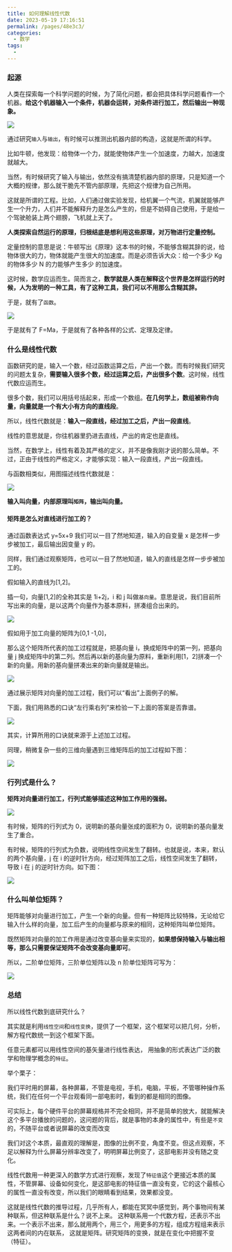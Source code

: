 ```yaml
---
title: 如何理解线性代数
date: 2023-05-19 17:16:51
permalink: /pages/48e3c3/
categories:
  - 数学
tags:
  - 
---
```

### 起源

人类在探索每一个科学问题的时候，为了简化问题，都会把具体科学问题看作一个机器。**给这个机器输入一个条件，机器会运转，对条件进行加工，然后输出一种现象。**

![](https://raw.gitmirror.com/GanChuanYin/picture/main/blog/20230519171815.png)

通过研究`输入`与`输出`，有时候可以推测出机器内部的构造，这就是所谓的科学。

比如牛顿，他发现：给物体一个力，就能使物体产生一个加速度，力越大，加速度就越大。

当然，有时候研究了输入与输出，依然没有搞清楚机器内部的原理，只是知道一个大概的规律，那么就干脆先不管内部原理，先把这个规律为自己所用。

这就是所谓的工程。比如，人们通过做实验发现，给机翼一个气流，机翼就能够产生一个升力，人们并不能解释升力是怎么产生的，但是不妨碍自己使用，于是给一个驾驶舱装上两个翅膀，飞机就上天了。

**人类探索自然运行的原理，归根结底是想利用这些原理，对万物进行定量控制。**

定量控制的意思是说：牛顿写出《原理》这本书的时候，不能够含糊其辞的说，给物体很大的力，物体就能产生很大的加速度。而是必须告诉大众：给一个多少 Kg 的物体多少 N 的力能够产生多少
的加速度。

这时候，数学应运而生。简而言之，**数学就是人类在解释这个世界是怎样运行的时候，人为发明的一种工具，有了这种工具，我们可以不用那么含糊其辞。**

于是，就有了`函数`。

![](https://raw.gitmirror.com/GanChuanYin/picture/main/blog/20230519172206.png)

于是就有了 F=Ma，于是就有了各种各样的公式、定理及定律。

### 什么是线性代数

函数研究的是，输入一个数，经过函数运算之后，产出一个数。而有时候我们研究的问题太复杂，**需要输入很多个数，经过运算之后，产出很多个数**。这时候，线性代数应运而生。

很多个数，我们可以用括号括起来，形成一个数组。**在几何学上，数组被称作向量，向量就是一个有大小有方向的直线段**。

所以，线性代数就是：**输入一段直线，经过加工之后，产出一段直线**。

线性的意思就是，你往机器里扔进去直线，产出的肯定也是直线。

当然，在数学上，线性有着及其严格的定义，并不是像我刚才说的那么简单。不过，正由于线性的严格定义，才能够实现：输入一段直线，产出一段直线。

与函数相类似，用图描述线性代数就是：

![](https://raw.gitmirror.com/GanChuanYin/picture/main/blog/20230519172623.png)

**输入叫向量，内部原理叫`矩阵`，输出叫向量。**

#### 矩阵是怎么对直线进行加工的？

通过函数表达式 y=5x+9 我们可以一目了然地知道，输入的自变量 x 是怎样一步步被加工，最后输出因变量 y 的。

同样，我们通过观察矩阵，也可以一目了然地知道，输入的直线是怎样一步步被加工的。

假如输入的直线为[1,2]。

插一句，向量[1,2]的全称其实是 1i+2j，i 和 j 叫做`基向量`。意思是说，我们目前所写出来的向量，是以这两个向量作为基本原料，拼凑组合出来的。

![](https://raw.gitmirror.com/GanChuanYin/picture/main/blog/20230519172821.png)

假如用于加工向量的矩阵为[0,1 -1,0]，

那么这个矩阵所代表的加工过程就是，把基向量 i，换成矩阵中的第一列，把基向量 j 换成矩阵中的第二列。然后再以新的基向量为原料，重新利用[1，2]拼凑一个新的向量。用新的基向量拼凑出来的新向量就是输出。

![](https://raw.gitmirror.com/GanChuanYin/picture/main/blog/20230519172851.png)

通过展示矩阵对向量的加工过程，我们可以“看出”上面例子的解。

下面，我们用熟悉的口诀“左行乘右列”来检验一下上面的答案是否靠谱。

![](https://raw.gitmirror.com/GanChuanYin/picture/main/blog/20230519172915.png)

其实，计算所用的口诀就来源于上述加工过程。

同理，稍微复杂一些的三维向量遇到三维矩阵后的加工过程如下图：

![](https://raw.gitmirror.com/GanChuanYin/picture/main/blog/20230519173233.png)

### 行列式是什么？

**矩阵对向量进行加工，行列式能够描述这种加工作用的强弱。**

![](https://raw.gitmirror.com/GanChuanYin/picture/main/blog/20230519173450.png)

有时候，矩阵的行列式为 0，说明新的基向量张成的面积为 0，说明新的基向量发生了重合。

有时候，矩阵的行列式为负数，说明线性空间发生了翻转。也就是说，本来，默认的两个基向量，j 在 i 的逆时针方向，经过矩阵加工之后，线性空间发生了翻转，导致 i 在 j 的逆时针方向。如下图：

![](https://raw.gitmirror.com/GanChuanYin/picture/main/blog/20230519173612.png)

### 什么叫单位矩阵？

矩阵能够对向量进行加工，产生一个新的向量。但有一种矩阵比较特殊，无论给它输入什么样的向量，加工后产生的向量都与原来的相同，这种矩阵叫单位矩阵。

既然矩阵对向量的加工作用是通过改变基向量来实现的，**如果想保持输入与输出相等，那么只需要保证矩阵不会改变基向量即可**。

所以，二阶单位矩阵，三阶单位矩阵以及 n 阶单位矩阵可写为：

![](https://raw.gitmirror.com/GanChuanYin/picture/main/blog/20230519173939.png)

### 总结

所以线性代数到底研究什么？

其实就是利用`线性空间`和`线性变换`，提供了一个框架，这个框架可以把几何，分析，解方程代数统一到这个框架下面。

任意元素都可以用线性空间的基矢量进行线性表达， 用抽象的形式表达广泛的数学和物理学概念的`特征`。

举个栗子：

我们平时用的屏幕，各种屏幕，不管是电视，手机，电脑，平板，不管哪种操作系统，我们在任何一个平台观看同一部电影时，看到的都是相同的图像。

可实际上，每个硬件平台的屏幕规格并不完全相同，并不是简单的放大，就能解决这个多平台播放的问题的，这问题的背后，就是事物的本身的属性中，有些是`不变`的，不随平台或者说屏幕的改变而改变

我们对这个本质，最直观的理解是，图像的比例不变，角度不变。但这点观察，不足以解释为什么屏幕分辨率改变了，明明屏幕比例变了，这部电影并没有随之变化。

线性代数用一种更深入的数学方式进行观察，发现了`特征值`这个更接近本质的属性，不管屏幕、设备如何变化，是这部电影的特征值一直没有变，它的这个最核心的属性一直没有改变，所以我们的眼睛看到结果，效果都没变。

这就是线性代数的推导过程，几乎所有人，都能在冥冥中感觉到，两个事物间有某种联系，但这种联系是什么？说不上来。 这种联系用一个代数方程，还表示不出来。一个表示不出来，那么就用两个，用三个，用更多的方程，组成方程组来表示这两者间的内在联系， 这就是矩阵。研究矩阵的变换，就是在变化中把握不变（特征）。
